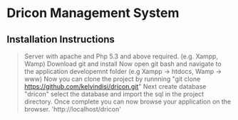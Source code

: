 # Dricon Management System
## Installation Instructions
> Server with apache and Php 5.3 and above required. (e.g. Xampp, Wamp)
> Download git and install
> Now open git bash and navigate to the application developemnt folder (e.g Xampp -> htdocs, Wamp -> www)
> Now you can clone the project by runnning "git clone https://github.com/kelvindisi/dricon.git"
> Next create database "dricon" select the database and import the sql in the project directory.
Once complete you can now browse your application on the browser.
'http://localhost/dricon'
